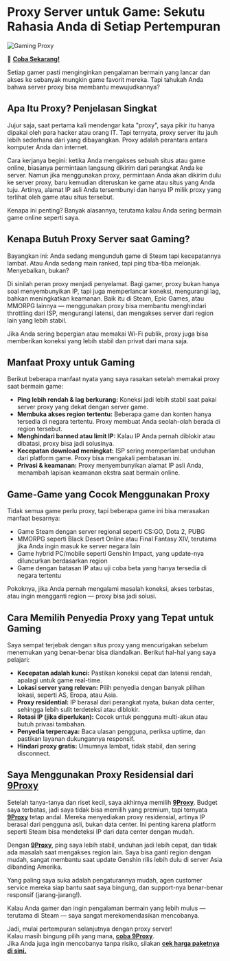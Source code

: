 # Proxy Server untuk Game: Sekutu Rahasia Anda di Setiap Pertempuran

![Gaming Proxy](https://thinkzone.vn/uploads/2021_05/7-scaled-1621848212.jpg)

🌱 [**Coba Sekarang!**](https://9proxyofficial.short.gy/github-pricing-nathan275)

Setiap gamer pasti menginginkan pengalaman bermain yang lancar dan akses ke sebanyak mungkin game favorit mereka. Tapi tahukah Anda bahwa server proxy bisa membantu mewujudkannya?

## Apa Itu Proxy? Penjelasan Singkat

Jujur saja, saat pertama kali mendengar kata "proxy", saya pikir itu hanya dipakai oleh para hacker atau orang IT. Tapi ternyata, proxy server itu jauh lebih sederhana dari yang dibayangkan. Proxy adalah perantara antara komputer Anda dan internet.

Cara kerjanya begini: ketika Anda mengakses sebuah situs atau game online, biasanya permintaan langsung dikirim dari perangkat Anda ke server. Namun jika menggunakan proxy, permintaan Anda akan dikirim dulu ke server proxy, baru kemudian diteruskan ke game atau situs yang Anda tuju. Artinya, alamat IP asli Anda tersembunyi dan hanya IP milik proxy yang terlihat oleh game atau situs tersebut.

Kenapa ini penting? Banyak alasannya, terutama kalau Anda sering bermain game online seperti saya.

## Kenapa Butuh Proxy Server saat Gaming?

Bayangkan ini: Anda sedang mengunduh game di Steam tapi kecepatannya lambat. Atau Anda sedang main ranked, tapi ping tiba-tiba melonjak. Menyebalkan, bukan?

Di sinilah peran proxy menjadi penyelamat. Bagi gamer, proxy bukan hanya soal menyembunyikan IP, tapi juga memperlancar koneksi, mengurangi lag, bahkan meningkatkan keamanan. Baik itu di Steam, Epic Games, atau MMORPG lainnya — menggunakan proxy bisa membantu menghindari throttling dari ISP, mengurangi latensi, dan mengakses server dari region lain yang lebih stabil.

Jika Anda sering bepergian atau memakai Wi-Fi publik, proxy juga bisa memberikan koneksi yang lebih stabil dan privat dari mana saja.

## Manfaat Proxy untuk Gaming

Berikut beberapa manfaat nyata yang saya rasakan setelah memakai proxy saat bermain game:

- **Ping lebih rendah & lag berkurang:** Koneksi jadi lebih stabil saat pakai server proxy yang dekat dengan server game.
- **Membuka akses region tertentu:** Beberapa game dan konten hanya tersedia di negara tertentu. Proxy membuat Anda seolah-olah berada di region tersebut.
- **Menghindari banned atau limit IP:** Kalau IP Anda pernah diblokir atau dibatasi, proxy bisa jadi solusinya.
- **Kecepatan download meningkat:** ISP sering memperlambat unduhan dari platform game. Proxy bisa mengakali pembatasan ini.
- **Privasi & keamanan:** Proxy menyembunyikan alamat IP asli Anda, menambah lapisan keamanan ekstra saat bermain online.

## Game-Game yang Cocok Menggunakan Proxy

Tidak semua game perlu proxy, tapi beberapa game ini bisa merasakan manfaat besarnya:

- Game Steam dengan server regional seperti CS:GO, Dota 2, PUBG
- MMORPG seperti Black Desert Online atau Final Fantasy XIV, terutama jika Anda ingin masuk ke server negara lain
- Game hybrid PC/mobile seperti Genshin Impact, yang update-nya diluncurkan berdasarkan region
- Game dengan batasan IP atau uji coba beta yang hanya tersedia di negara tertentu

Pokoknya, jika Anda pernah mengalami masalah koneksi, akses terbatas, atau ingin mengganti region — proxy bisa jadi solusi.

## Cara Memilih Penyedia Proxy yang Tepat untuk Gaming

Saya sempat terjebak dengan situs proxy yang mencurigakan sebelum menemukan yang benar-benar bisa diandalkan. Berikut hal-hal yang saya pelajari:

- **Kecepatan adalah kunci:** Pastikan koneksi cepat dan latensi rendah, apalagi untuk game real-time.
- **Lokasi server yang relevan:** Pilih penyedia dengan banyak pilihan lokasi, seperti AS, Eropa, atau Asia.
- **Proxy residential:** IP berasal dari perangkat nyata, bukan data center, sehingga lebih sulit terdeteksi atau diblokir.
- **Rotasi IP (jika diperlukan):** Cocok untuk pengguna multi-akun atau butuh privasi tambahan.
- **Penyedia terpercaya:** Baca ulasan pengguna, periksa uptime, dan pastikan layanan dukungannya responsif.
- **Hindari proxy gratis:** Umumnya lambat, tidak stabil, dan sering disconnect.

## Saya Menggunakan Proxy Residensial dari [9Proxy](https://9proxyofficial.short.gy/github-homepage-nathan275)

Setelah tanya-tanya dan riset kecil, saya akhirnya memilih [**9Proxy**](https://9proxyofficial.short.gy/github-homepage-nathan275). Budget saya terbatas, jadi saya tidak bisa memilih yang premium, tapi ternyata [**9Proxy**](https://9proxyofficial.short.gy/github-homepage-nathan275) tetap andal. Mereka menyediakan proxy residensial, artinya IP berasal dari pengguna asli, bukan data center. Ini penting karena platform seperti Steam bisa mendeteksi IP dari data center dengan mudah.

Dengan [**9Proxy**](https://9proxyofficial.short.gy/github-homepage-nathan275), ping saya lebih stabil, unduhan jadi lebih cepat, dan tidak ada masalah saat mengakses region lain. Saya bisa ganti region dengan mudah, sangat membantu saat update Genshin rilis lebih dulu di server Asia dibanding Amerika.

Yang paling saya suka adalah pengaturannya mudah, agen customer service mereka siap bantu saat saya bingung, dan support-nya benar-benar responsif (jarang-jarang!).

Kalau Anda gamer dan ingin pengalaman bermain yang lebih mulus — terutama di Steam — saya sangat merekomendasikan mencobanya.

Jadi, mulai pertempuran selanjutnya dengan proxy server!  
Kalau masih bingung pilih yang mana, [**coba 9Proxy**](https://9proxyofficial.short.gy/github-pricing-nathan275).  
Jika Anda juga ingin mencobanya tanpa risiko, silakan [**cek harga paketnya di sini.**](https://9proxyofficial.short.gy/github-pricing-nathan275)

